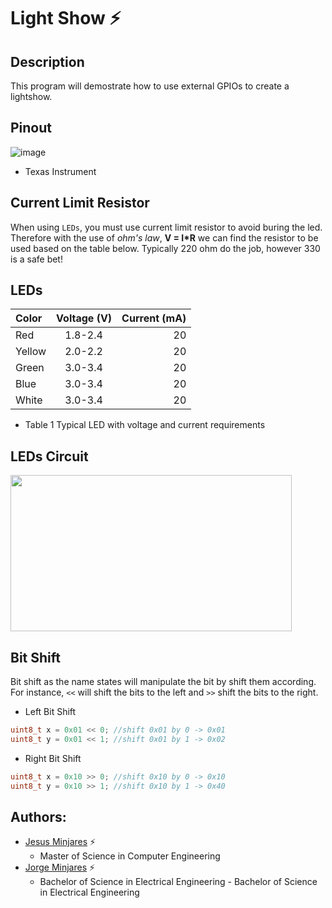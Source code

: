 # **Light Show :zap:**

## **Description**
This program will demostrate how to use external GPIOs to create a lightshow.

## **Pinout**
![image](https://user-images.githubusercontent.com/60948298/146273491-d2079ae0-385a-4f9a-ac03-24f95911efea.png)
- Texas Instrument

## **Current Limit Resistor**
When using `LEDs`, you must use current limit resistor to avoid  buring the led. Therefore with the use of *ohm's law*, **V = I*R** we can find the resistor to be used based on the table below. Typically 220 ohm do the job, however 330 is a safe bet!

## **LEDs** 
| **Color** | **Voltage (V)** | **Current (mA)** |
|:---   | :---:       |     ---:     |
| Red   | 1.8-2.4     |      20      |
| Yellow| 2.0-2.2     |      20      |
| Green | 3.0-3.4     |      20      |
| Blue  | 3.0-3.4     |      20      | 
| White | 3.0-3.4     |      20      |
  * Table 1 Typical LED with voltage and current requirements
## **LEDs Circuit**
<img src="https://user-images.githubusercontent.com/60948298/146442932-b87b92c4-9241-40eb-b26e-057f261b8fbc.png" width="450" height="250">

## **Bit Shift**
Bit shift as the name states will manipulate the bit by shift them according. For instance, `<<` will shift the bits to the left and `>>` shift the bits to the right.
- Left Bit Shift
~~~c
uint8_t x = 0x01 << 0; //shift 0x01 by 0 -> 0x01
uint8_t y = 0x01 << 1; //shift 0x01 by 1 -> 0x02
~~~
- Right Bit Shift 
~~~c
uint8_t x = 0x10 >> 0; //shift 0x10 by 0 -> 0x10
uint8_t y = 0x10 >> 1; //shift 0x10 by 1 -> 0x40
~~~

## **Authors:**
  - [Jesus Minjares](https://github.com/jminjares4) :zap:
    - Master of Science in Computer Engineering
  - [Jorge Minjares](https://github.com/JorgeMinjares) :zap:
    - Bachelor of Science in Electrical Engineering  - Bachelor of Science in Electrical Engineering
